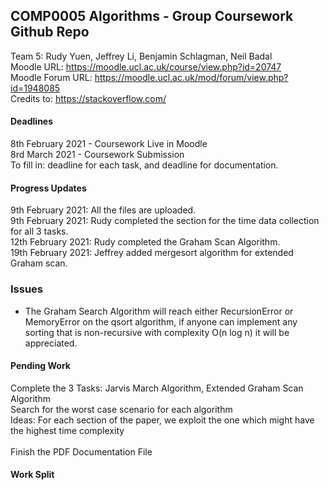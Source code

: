 ## COMP0005 Algorithms - Group Coursework Github Repo

Team 5: Rudy Yuen, Jeffrey Li, Benjamin Schlagman, Neil Badal
<br>
Moodle URL: https://moodle.ucl.ac.uk/course/view.php?id=20747
<br>
Moodle Forum URL: https://moodle.ucl.ac.uk/mod/forum/view.php?id=1948085
<br>
Credits to: https://stackoverflow.com/

#### Deadlines
8th February 2021 - Coursework Live in Moodle <br> 
8rd March 2021 - Coursework Submission <br>
To fill in: deadline for each task, and deadline for documentation.

#### Progress Updates
9th February 2021: All the files are uploaded. <br>
9th February 2021: Rudy completed the section for the time data collection for all 3 tasks. <br>
12th February 2021: Rudy completed the Graham Scan Algorithm. <br>
19th February 2021: Jeffrey added mergesort algorithm for extended Graham scan.

### Issues
- The Graham Search Algorithm will reach either RecursionError or MemoryError on the qsort algorithm, if anyone can implement any sorting that is non-recursive with complexity O(n log n) it will be appreciated.

#### Pending Work
Complete the 3 Tasks: Jarvis March Algorithm, Extended Graham Scan Algorithm <br>
Search for the worst case scenario for each algorithm <br>
Ideas: For each section of the paper, we exploit the one which might have the highest time complexity <br><br>
Finish the PDF Documentation File <br>

#### Work Split


